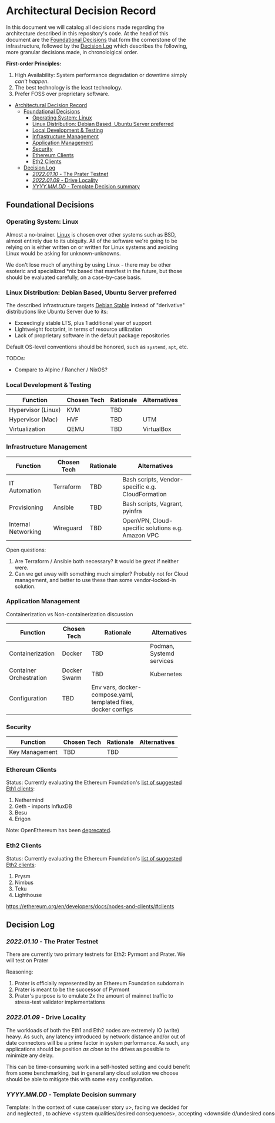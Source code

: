 # Architectural Decision Record

In this document we will catalog all decisions made regarding the architecture described in this repository's code. At the head of this document are the [Foundational Decisions](#foundational-decisions) that form the cornerstone of the infrastructure, followed by the [Decision Log](#decision-log) which describes the following, more granular decisions made, in chronoloigical order.

**First-order Principles:**
1. High Availability: System performance degradation or downtime simply _can't happen_.
2. The best technology is the least technology.
3. Prefer FOSS over proprietary software.

- [Architectural Decision Record](#architectural-decision-record)
  - [Foundational Decisions](#foundational-decisions)
    - [Operating System: Linux](#operating-system-linux)
    - [Linux Distribution: Debian Based, Ubuntu Server preferred](#linux-distribution-debian-based-ubuntu-server-preferred)
    - [Local Development & Testing](#local-development--testing)
    - [Infrastructure Management](#infrastructure-management)
    - [Application Management](#application-management)
    - [Security](#security)
    - [Ethereum Clients](#ethereum-clients)
    - [Eth2 Clients](#eth2-clients)
  - [Decision Log](#decision-log)
    - [_2022.01.10_ - The Prater Testnet](#20220110---the-prater-testnet)
    - [_2022.01.09_ - Drive Locality](#20220109---drive-locality)
    - [_YYYY.MM.DD_ - Template Decision summary](#yyyymmdd---template-decision-summary)

## Foundational Decisions

### Operating System: Linux

Almost a no-brainer. [Linux](https://www.linux.org/) is chosen over other systems such as BSD, almost entirely due to its ubiquity. All of the software we're going to be relying on is either written on or written for Linux systems and avoiding Linux would be asking for unknown-unknowns.

We don't lose much of anything by using Linux - there may be other esoteric and specialized *nix based that manifest in the future, but those should be evaluated carefully, on a case-by-case basis. 

### Linux Distribution: Debian Based, Ubuntu Server preferred

The described infrastructure targets [Debian Stable](https://www.debian.org/releases/stable/) instead of "derivative" distributions like Ubuntu Server due to its:
- Exceedingly stable LTS, plus 1 additional year of support
- Lightweight footprint, in terms of resource utilization
- Lack of proprietary software in the default package repositories

Default OS-level conventions should be honored, such as `systemd`, `apt`, etc.  

TODOs:
- Compare to Alpine / Rancher / NixOS?

### Local Development & Testing

| Function | Chosen Tech | Rationale | Alternatives |
| -------- | ----------- | --------- | ------------ |
| Hypervisor (Linux) | KVM | TBD | |
| Hypervisor (Mac) | HVF | TBD | UTM |
| Virtualization | QEMU | TBD | VirtualBox |

### Infrastructure Management

| Function | Chosen Tech | Rationale | Alternatives |
| -------- | ----------- | --------- | ------------ |
| IT Automation | Terraform | TBD | Bash scripts, Vendor-specific e.g. CloudFormation  |
| Provisioning | Ansible | TBD | Bash scripts, Vagrant, pyinfra |
| Internal Networking | Wireguard | TBD | OpenVPN, Cloud-specific solutions e.g. Amazon VPC |

Open questions:
1. Are Terraform / Ansible both necessary? It would be great if neither were.
2. Can we get away with something much simpler? Probably not for Cloud management, and better to use these than some vendor-locked-in solution.

### Application Management

Containerization vs Non-containerization discussion

| Function | Chosen Tech | Rationale | Alternatives |
| -------- | ----------- | --------- | ------------ |
| Containerization | Docker | TBD | Podman, Systemd services |
| Container Orchestration | Docker Swarm | TBD | Kubernetes |
| Configuration | TBD | Env vars, docker-compose.yaml, templated files, docker configs |

### Security

| Function | Chosen Tech | Rationale | Alternatives |
| -------- | ----------- | --------- | ------------ |
| Key Management | TBD | TBD | |

### Ethereum Clients

Status: Currently evaluating the Ethereum Foundation's [list of suggested Eth1 clients](https://launchpad.ethereum.org/en/select-client):
1. Nethermind
2. Geth - imports InfluxDB
3. Besu
4. Erigon

Note: OpenEthereum has been [deprecated](https://medium.com/openethereum/gnosis-joins-erigon-formerly-turbo-geth-to-release-next-gen-ethereum-client-c6708dd06dd).

### Eth2 Clients

Status: Currently evaluating the Ethereum Foundation's [list of suggested Eth2 clients](https://launchpad.ethereum.org/en/select-client):

1. Prysm
2. Nimbus
3. Teku
4. Lighthouse

https://ethereum.org/en/developers/docs/nodes-and-clients/#clients

## Decision Log

### _2022.01.10_ - The Prater Testnet

There are currently two primary testnets for Eth2: Pyrmont and Prater. We will test on Prater

Reasoning:
1. Prater is officially represented by an Ethereum Foundation subdomain
2. Prater is meant to be the successor of Pyrmont
3. Prater's purpose is to emulate 2x the amount of mainnet traffic to stress-test validator implementations

### _2022.01.09_ - Drive Locality

The workloads of both the Eth1 and Eth2 nodes are extremely IO (write) heavy. As such, any latency introduced by
network distance and/or out of date connectors will be a prime factor in system performance. As such, any applications
should be position _as close to_ the drives as possible to minimize any delay.

This can be time-consuming work in a self-hosted setting and could benefit from some benchmarking, but in general
any cloud solution we choose should be able to mitigate this with some easy configuration.

### _YYYY.MM.DD_ - Template Decision summary

Template: In the context of <use case/user story u>, facing <concern c> we decided for <option o> and neglected <other options>, to achieve <system qualities/desired consequences>, accepting <downside d/undesired consequences>, because <additional rationale>.